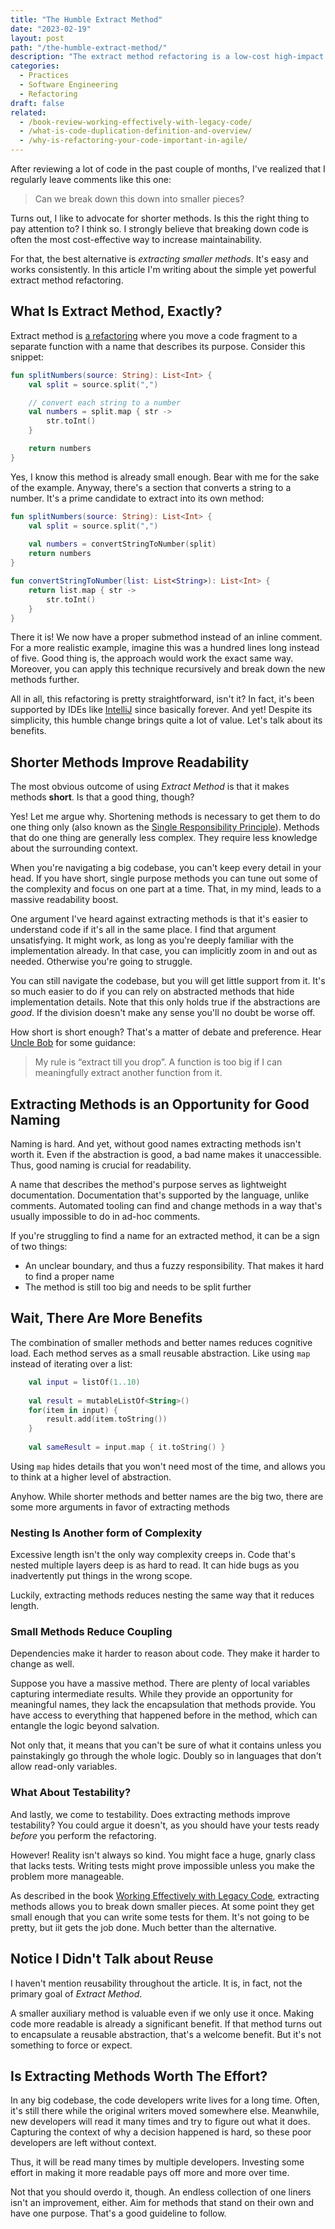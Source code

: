 ```yaml
---
title: "The Humble Extract Method"
date: "2023-02-19"
layout: post
path: "/the-humble-extract-method/"
description: "The extract method refactoring is a low-cost high-impact tool to increase maintainability in your code. Lets talk about its benefits"
categories:
  - Practices
  - Software Engineering
  - Refactoring
draft: false
related:
  - /book-review-working-effectively-with-legacy-code/
  - /what-is-code-duplication-definition-and-overview/
  - /why-is-refactoring-your-code-important-in-agile/
---
```


After reviewing a lot of code in the past couple of months, I've realized that I regularly leave comments like this one:

> Can we break down this down into smaller pieces?

Turns out, I like to advocate for shorter methods. Is this the right thing to pay attention to? I think so. I strongly believe that breaking down code is often the most cost-effective way to increase maintainability.

For that, the best alternative is _extracting smaller methods_. It's easy and works consistently. In this article I'm writing about the simple yet powerful extract method refactoring.

## What Is Extract Method, Exactly?

Extract method is [a refactoring](https://refactoring.com/catalog/extractFunction.html) where you move a code fragment to a separate function with a name that describes its purpose. Consider this snippet:

```kotlin
fun splitNumbers(source: String): List<Int> {
    val split = source.split(",")

    // convert each string to a number
    val numbers = split.map { str ->
        str.toInt()
    }

    return numbers
}
```

Yes, I know this method is already small enough. Bear with me for the sake of the example. Anyway, there's a section that converts a string to a number. It's a prime candidate to extract into its own method:

```kotlin
fun splitNumbers(source: String): List<Int> {
    val split = source.split(",")
    
    val numbers = convertStringToNumber(split)
    return numbers
}

fun convertStringToNumber(list: List<String>): List<Int> {
    return list.map { str ->
        str.toInt()
    }
}
```

There it is! We now have a proper submethod instead of an inline comment. For a more realistic example, imagine this was a hundred lines long instead of five. Good thing is, the approach would work the exact same way. Moreover, you can apply this technique recursively and break down the new methods further.

All in all, this refactoring is pretty straightforward, isn't it? In fact, it's been supported by IDEs like [IntelliJ](https://www.jetbrains.com/help/idea/extract-method.html) since basically forever. And yet! Despite its simplicity, this humble change brings quite a lot of value. Let's talk about its benefits.

## Shorter Methods Improve Readability

The most obvious outcome of using _Extract Method_ is that it makes methods **short**. Is that a good thing, though?

Yes! Let me argue why. Shortening methods is necessary to get them to do one thing only (also known as the [Single Responsibility Principle](https://en.wikipedia.org/wiki/Single-responsibility_principle)). Methods that do one thing are generally less complex. They require less knowledge about the surrounding context.

When you're navigating a big codebase, you can't keep every detail in your head. If you have short, single purpose methods you can tune out some of the complexity and focus on one part at a time. That, in my mind, leads to a massive readability boost.

One argument I've heard against extracting methods is that it's easier to understand code if it's all in the same place. I find that argument unsatisfying. It might work, as long as you're deeply familiar with the implementation already. In that case, you can implicitly zoom in and out as needed. Otherwise you're going to struggle.

You can still navigate the codebase, but you will get little support from it. It's so much easier to do if you can rely on abstracted methods that hide implementation details. Note that this only holds true if the abstractions are _good_. If the division doesn't make any sense you'll no doubt be worse off.

How short is short enough? That's a matter of debate and preference. Hear [Uncle Bob](https://www.oreilly.com/library/view/clean-code-a/9780136083238/) for some guidance:

> My rule is “extract till you drop”.  A function is too big if I can meaningfully extract another function from it.

## Extracting Methods is an Opportunity for Good Naming

Naming is hard. And yet, without good names extracting methods isn't worth it. Even if the abstraction is good, a bad name makes it unaccessible. Thus, good naming is crucial for readability. 

A name that describes the method's purpose serves as lightweight documentation. Documentation that's supported by the language, unlike comments. Automated tooling can find and change methods in a way that's usually impossible to do in ad-hoc comments.

If you're struggling to find a name for an extracted method, it can be a sign of two things:

- An unclear boundary, and thus a fuzzy responsibility. That makes it hard to find a proper name
- The method is still too big and needs to be split further

## Wait, There Are More Benefits

The combination of smaller methods and better names reduces cognitive load. Each method serves as a small reusable abstraction. Like using `map` instead of iterating over a list:

```kotlin
    val input = listOf(1..10)
    
    val result = mutableListOf<String>()
    for(item in input) {
        result.add(item.toString())
    }
    
    val sameResult = input.map { it.toString() }
```

Using `map` hides details that you won't need most of the time, and allows you to think at a higher level of abstraction.

Anyhow. While shorter methods and better names are the big two, there are some more arguments in favor of extracting methods

### Nesting Is Another form of Complexity

Excessive length isn't the only way complexity creeps in. Code that's nested multiple layers deep is as hard to read. It can hide bugs as you inadvertently put things in the wrong scope.

Luckily, extracting methods reduces nesting the same way that it reduces length.

### Small Methods Reduce Coupling

Dependencies make it harder to reason about code. They make it harder to change as well.

Suppose you have a massive method. There are plenty of local variables capturing intermediate results. While they provide an opportunity for meaningful names, they lack the encapsulation that methods provide. You have access to everything that happened before in the method, which can entangle the logic beyond salvation.

Not only that, it means that you can't be sure of what it contains unless you painstakingly go through the whole logic. Doubly so in languages that don't allow read-only variables.

### What About Testability?

And lastly, we come to testability. Does extracting methods improve testability? You could argue it doesn't, as you should have your tests ready _before_ you perform the refactoring.

However! Reality isn't always so kind. You might face a huge, gnarly class that lacks tests. Writing tests might prove impossible unless you make the problem more manageable.

As described in the book [Working Effectively with Legacy Code](../book-review-working-effectively-with-legacy-code/), extracting methods allows you to break down smaller pieces. At some point they get small enough that you can write some tests for them. It's not going to be pretty, but iit gets the job done. Much better than the alternative.

## Notice I Didn't Talk about Reuse

I haven't mention reusability throughout the article. It is, in fact, not the primary goal of _Extract Method_. 

A smaller auxiliary method is valuable even if we only use it once. Making code more readable is already a significant benefit. If that method turns out to encapsulate a reusable abstraction, that's a welcome benefit. But it's not something to force or expect.

## Is Extracting Methods Worth The Effort?

In any big codebase, the code developers write lives for a long time. Often, it's still there while the original writers moved somewhere else. Meanwhile, new developers will read it many times and try to figure out what it does. Capturing the context of why a decision happened is hard, so these poor developers are left without context.

Thus, it will be read many times by multiple developers. Investing some effort in making it more readable pays off more and more over time.

Not that you should overdo it, though. An endless collection of one liners isn't an improvement, either. Aim for methods that stand on their own and have one purpose. That's a good guideline to follow.
